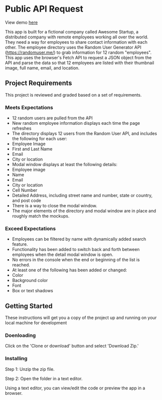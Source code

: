 # Public API Request

View demo [here](https://epaitoo.github.io/employee-directory/)

This app is built for a fictional company called Awesome Startup, a distributed company with remote employees working all over the world. 
They need a way for employees to share contact information with each other. The employee directory uses the Random User Generator API (https://randomuser.me/) to grab information for 12 random "employees". 
This app uses the browser's Fetch API to request a JSON object from the API and parse the data so that 12 employees are listed with their thumbnail image, full name, email, and location.

## Project Requirements

This project is reviewed and graded based on a set of requirements.

### Meets Expectations
* 12 random users are pulled from the API
* New random employee information displays each time the page refreshes
* The directory displays 12 users from the Random User API, and includes the following for each user:
* Employee Image
* First and Last Name
* Email
* City or location
* Modal window displays at least the following details:
* Employee image
* Name
* Email
* City or location
* Cell Number
* Detailed Address, including street name and number, state or country, and post code
* There is a way to close the modal window.
* The major elements of the directory and modal window are in place and roughly match the mockups.

### Exceed Expectations
* Employees can be filtered by name with dynamically added search feature.
* Functionality has been added to switch back and forth between employees when the detail modal window is open.
* No errors in the console when the end or beginning of the list is reached.
* At least one of the following has been added or changed:
* Color
* Background color
* Font
* Box or text shadows

## Getting Started

These instructions will get you a copy of the project up and running on your local machine for development

### Doenloading

Click on the 'Clone or download' button and select 'Download Zip.'

### Installing

Step 1: Unzip the zip file.

Step 2: Open the folder in a text editor.

Using a text editor, you can view/edit the code or preview the app in a browser.







